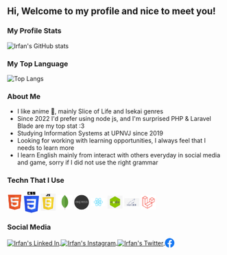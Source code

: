 ## Hi, Welcome to my profile and nice to meet you!

### My Profile Stats
![Irfan's GitHub stats](https://github-readme-stats.vercel.app/api?username=eerfunn&hide=stars&count_private=true&show_icons=true)

### My Top Language
![Top Langs](https://github-readme-stats.vercel.app/api/top-langs/?username=eerfunn&layout=compact)

### About Me
- I like anime 💖, mainly Slice of Life and Isekai genres
- Since 2022 I'd prefer using node js, and I'm surprised PHP & Laravel Blade are my top stat :3
- Studying Information Systems at UPNVJ since 2019
- Looking for working with learning opportunities,  I always feel that I needs to learn more
- I learn English mainly from interact with others everyday in social media and game, sorry if I did not use the right grammar

### Techn That I Use
<p><img align="center" alt="HTML 5" width="35px" src="https://raw.githubusercontent.com/eerfunn/eerfunn/main/assets/html5.png"/>
<img align="center" alt="CSS 3" width="35px" src="https://raw.githubusercontent.com/eerfunn/eerfunn/main/assets/css3.png"/>
<img align="center" alt="Javascript" width="35px" src="https://raw.githubusercontent.com/eerfunn/eerfunn/main/assets/js.jpg"/>
<img align="center" alt="Mongo DB" width="35px" src="https://raw.githubusercontent.com/eerfunn/eerfunn/main/assets/mongo.png"/>
<img align="center" alt="Express JS" width="35px" src="https://raw.githubusercontent.com/eerfunn/eerfunn/main/assets/express.png"/>
<img align="center" alt="React JS" width="35px" src="https://raw.githubusercontent.com/eerfunn/eerfunn/main/assets/react.png"/>
<img align="center" alt="Node JS" width="35px" src="https://raw.githubusercontent.com/eerfunn/eerfunn/main/assets/nodejs.png"/>
<img align="center" alt="Maria DB" width="35px" src="https://raw.githubusercontent.com/eerfunn/eerfunn/main/assets/mariadb.png"/>
<img align="center" alt="Laravel" width="35px" src="https://raw.githubusercontent.com/eerfunn/eerfunn/main/assets/laravel.png"/></p>


### Social Media
<a href="https://www.linkedin.com/in/irfannadabs/">
  <img align="center" alt="Irfan's Linked In" width="22px" src="https://raw.githubusercontent.com/peterthehan/peterthehan/master/assets/linkedin.svg" />
</a>
<a href="https://www.instagram.com/irfannbsin/">
  <img align="center" alt="Irfan's Instagram" width="22px" src="https://raw.githubusercontent.com/hussainweb/hussainweb/main/icons/instagram.png" />
</a>
<a href="https://www.twitter.com/irfannadabs">
  <img align="center" alt="Irfan's Twitter" width="22px" src="https://raw.githubusercontent.com/peterthehan/peterthehan/master/assets/twitter.svg" />
</a>
<a href="https://www.facebook.com/profile.php?id=100078145747771">
<img align="center" alt="Irfan's Facebook" width="22px" src="https://raw.githubusercontent.com/eerfunn/eerfunn/main/assets/facebook.png"/></a>

<!--
**eerfunn/eerfunn** is a ✨ _special_ ✨ repository because its `README.md` (this file) appears on your GitHub profile.


Here are some ideas to get you started:

- 🔭 I’m currently working on ...
- 🌱 I’m currently learning ...
- 👯 I’m looking to collaborate on ...
- 🤔 I’m looking for help with ...
- 💬 Ask me about ...
- 📫 How to reach me: ...
- 😄 Pronouns: ...
- ⚡ Fun fact: ...
-->
